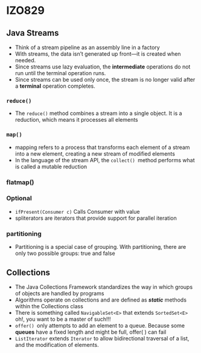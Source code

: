 # IZO829

## Java Streams
* Think of a stream pipeline as an assembly line in a factory
* With streams, the data isn’t generated up front—it is created when needed.
* Since streams use lazy evaluation, the **intermediate** operations do not run until the terminal operation runs.
* Since streams can be used only once, the stream is no longer valid after a **terminal** operation completes.
### `reduce()`
* The `reduce()` method combines a stream into a single object. It is a reduction, which means it processes all elements
### `map()`
* mapping refers to a process that transforms each element of a stream into a new element, creating a new stream of modified elements
* In the language of the stream API, the `collect() `method performs what is called a mutable reduction

### flatmap()

### Optional
* `ifPresent(Consumer c)` Calls Consumer with value
* spliterators are iterators that provide support for parallel iteration


### partitioning
* Partitioning is a special case of grouping. With partitioning, there are only two possible groups: true and false

## Collections
* The Java Collections Framework standardizes the way in which groups of objects are handled by programs
* Algorithms operate on collections and are defined as _**static**_ methods within the Collections class
* There is something called `NavigableSet<E>` that extends `SortedSet<E>` oh!, you want to be a master of such!!!
* `offer() `only attempts to add an element to a queue. Because some **queues** have a fixed length and might be full, offer( ) can fail
* `ListIterator` extends `Iterator` to allow bidirectional traversal of a list, and the modification of elements.